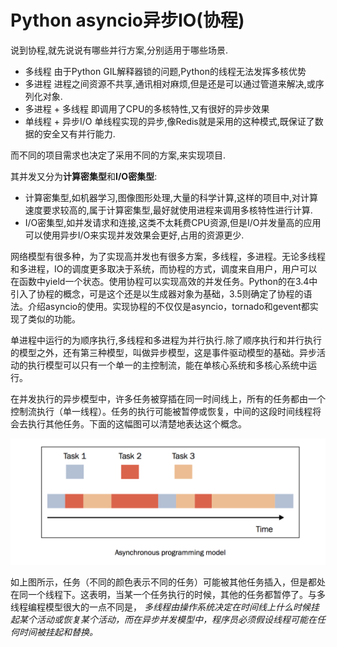 # Python asyncio异步IO(协程)

说到协程,就先说说有哪些并行方案,分别适用于哪些场景.

- 多线程  由于Python GIL解释器锁的问题,Python的线程无法发挥多核优势
- 多进程  进程之间资源不共享,通讯相对麻烦,但是还是可以通过管道来解决,或序列化对象.
- 多进程 + 多线程  即调用了CPU的多核特性,又有很好的异步效果
- 单线程 + 异步I/O  单线程实现的异步,像Redis就是采用的这种模式,既保证了数据的安全又有并行能力.

而不同的项目需求也决定了采用不同的方案,来实现项目.

其并发又分为**计算密集型**和**I/O密集型**:

- 计算密集型,如机器学习,图像图形处理,大量的科学计算,这样的项目中,对计算速度要求较高的,属于计算密集型,最好就使用进程来调用多核特性进行计算.
- I/O密集型,如并发请求和连接,这类不太耗费CPU资源,但是I/O并发量高的应用可以使用异步I/O来实现并发效果会更好,占用的资源更少.

网络模型有很多种，为了实现高并发也有很多方案，多线程，多进程。无论多线程和多进程，IO的调度更多取决于系统，而协程的方式，调度来自用户，用户可以在函数中yield一个状态。使用协程可以实现高效的并发任务。Python的在3.4中引入了协程的概念，可是这个还是以生成器对象为基础，3.5则确定了协程的语法。介绍asyncio的使用。实现协程的不仅仅是asyncio，tornado和gevent都实现了类似的功能。 

单进程中运行的为顺序执行,多线程和多进程为并行执行.除了顺序执行和并行执行的模型之外，还有第三种模型，叫做异步模型，这是事件驱动模型的基础。异步活动的执行模型可以只有一个单一的主控制流，能在单核心系统和多核心系统中运行。 

在并发执行的异步模型中，许多任务被穿插在同一时间线上，所有的任务都由一个控制流执行（单一线程）。任务的执行可能被暂停或恢复，中间的这段时间线程将会去执行其他任务。下面的这幅图可以清楚地表达这个概念。 

![asynchronous-programming-model.png](./image/asynchronous-programming-model.png)

如上图所示，任务（不同的颜色表示不同的任务）可能被其他任务插入，但是都处在同一个线程下。这表明，当某一个任务执行的时候，其他的任务都暂停了。与多线程编程模型很大的一点不同是， *多线程由操作系统决定在时间线上什么时候挂起某个活动或恢复某个活动，而在异步并发模型中，程序员必须假设线程可能在任何时间被挂起和替换。* 




